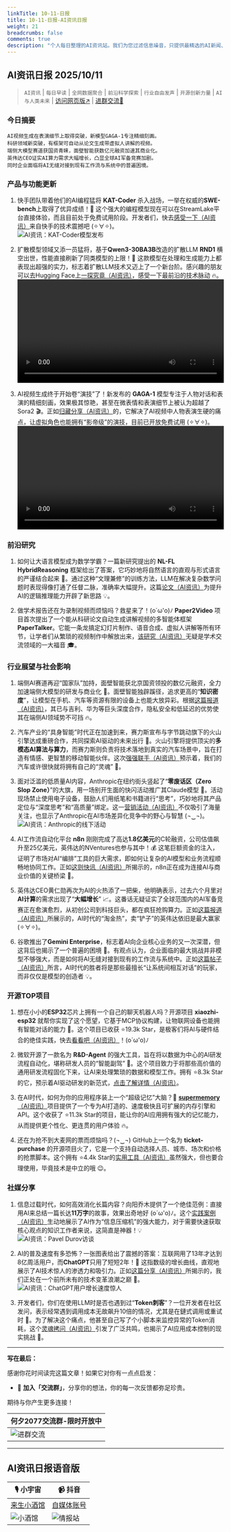 ```yaml
---
linkTitle: 10-11-日报
title: 10-11-日报-AI资讯日报
weight: 21
breadcrumbs: false
comments: true
description: "个人每日整理的AI资讯站。我们为您过滤信息噪音，只提供最精选的AI新闻、最实用的AI工具与AI教程，助您高效获取人工智能领域的前沿动态"
---
```


## AI资讯日报 2025/10/11

>  `AI资讯` | `每日早读` | `全网数据聚合` | `前沿科学探索` | `行业自由发声` | `开源创新力量` | `AI与人类未来` | [访问网页版↗️](https://ai.hubtoday.app/) | [进群交流🤙](https://source.hubtoday.app/logo/wechat-qun.jpg)



### **今日摘要**

```
AI视频生成在表演细节上取得突破，新模型GAGA-1专注精细刻画。
科研领域新突破，有框架可自动从论文生成带虚拟人讲解的视频。
端侧大模型赛道获国资青睐，面壁智能获数亿元融资加速其商业化。
英伟达CEO证实AI算力需求大幅增长，凸显全球AI军备竞赛加剧。
同时企业面临将AI无缝对接到现有工作流与系统中的普遍困境。
```


### 产品与功能更新

1.  快手团队带着他们的AI编程猛将 **KAT-Coder** 杀入战场，一举在权威的**SWE-bench**上取得了优异成绩！🚀 这个强大的编程模型现在可以在StreamLake平台直接体验，而且目前处于免费试用阶段。开发者们，快去[感受一下（AI资讯）](https://www.streamlake.ai/product/kat-coder)来自快手的技术震撼吧 (✧∀✧)。<br/>![AI资讯：KAT-Coder模型发布](https://source.hubtoday.app/images/2025/10/news_01k7795nbrffabt024ee4cpxan.avif)

2.  扩散模型领域又添一员猛将，基于**Qwen3-30BA3B**改造的扩散LLM **RND1** 横空出世，性能直接刷新了同类模型的上限！🤯 这款模型在处理和生成能力上都表现出超强的实力，标志着扩散LLM技术又迈上了一个新台阶。感兴趣的朋友可以去Hugging Face上[一探究竟（AI资讯）](https://huggingface.co/radicalnumerics/RND1-Base-0910)，感受一下最前沿的技术脉动 🔥。<br/><video src="https://source.hubtoday.app/images/2025/10/news_01k77966ztf6fan6zz83v0feqw.mp4" controls="controls" width="100%"></video>

3.  AI视频生成终于开始卷“演技”了！新发布的 **GAGA-1** 模型专注于人物对话和表演的精细刻画，效果极其惊艳，甚至在微表情和表演细节上被认为超越了Sora2 🎬。正如[归藏分享（AI资讯）](https://x.com/op7418/status/1976590371854635293)的，它解决了AI视频中人物表演生硬的痛点，让虚拟角色也能拥有“影帝级”的演技，目前已开放免费试用 (✧∀✧)。<br/><video src="https://source.hubtoday.app/images/2025/10/news_01k77985kbeansnmywe772fbdb.mp4" controls="controls" width="100%"></video>

### 前沿研究

1.  如何让大语言模型成为数学学霸？一篇新研究提出的 **NL-FL HybridReasoning** 框架给出了答案，它巧妙地将自然语言的直观与形式语言的严谨结合起来 🧠。通过这种“文理兼修”的训练方法，LLM在解决复杂数学问题时表现得像打通了任督二脉，准确率大幅提升。这篇[论文（AI资讯）](https://arxiv.org/abs/2505.23703)为提升AI的逻辑推理能力开辟了新思路 💡。

2.  做学术报告还在为录制视频而烦恼吗？救星来了！(o´ω'o)ﾉ **Paper2Video** 项目首次提出了一个能从科研论文自动生成讲解视频的多智能体框架 **PaperTalker**。它能一条龙搞定幻灯片制作、语音合成、虚拟人讲解等所有环节，让学者们从繁琐的视频制作中解放出来，[该研究（AI资讯）](https://github.com/showlab/Paper2Video)无疑是学术交流领域的一大福音 🎓。

### 行业展望与社会影响

1.  端侧AI赛道再迎“国家队”加持，面壁智能获北京国资领投的数亿元融资，全力加速端侧大模型的研发与商业化 🚀。面壁智能独辟蹊径，追求更高的“**知识密度**”，让模型在手机、汽车等资源有限的设备上也能大放异彩。根据[这篇报道（AI资讯）](https://www.aibase.com/zh/news/21835)，其已与吉利、华为等巨头深度合作，隐私安全和低延迟的优势使其在端侧AI领域势不可挡 🔥。

2.  汽车产业的“具身智能”时代正在加速到来，赛力斯宣布与字节跳动旗下的火山引擎达成重磅合作，共同探索AI驱动的未来出行 🚗。火山引擎将提供顶尖的**多模态AI算法与算力**，而赛力斯则负责将技术落地到真实的汽车场景中，旨在打造有情感、更智慧的移动智能伙伴。这次[强强联手（AI资讯）](https://www.aibase.com/zh/news/21811)预示着，我们的汽车或许很快就将拥有自己的“灵魂” 🤔。
3.  面对泛滥的低质量AI内容，Anthropic在纽约街头竖起了“**零废话区（Zero Slop Zone）**”的大旗，用一场别开生面的快闪活动推广其Claude模型 🧠。活动现场禁止使用电子设备，鼓励人们用纸笔和书籍进行“思考”，巧妙地将其产品定位与“深度思考”和“高质量”绑定。这一[营销活动（AI资讯）](https://www.aibase.com/zh/news/21808)不仅吸引了海量关注，也显示了Anthropic在AI市场差异化竞争中的野心与智慧 (¬‿¬)。<br/>![AI资讯：Anthropic的线下活动](https://source.hubtoday.app/images/2025/10/news_01k7798qcyfebrgz3f324qn9yy.avif)

4.  AI工作流自动化平台 **n8n** 刚刚完成了高达**1.8亿美元**的C轮融资，公司估值飙升至25亿美元，英伟达的NVentures也参与其中！💰 这笔巨额资金的注入，证明了市场对AI“编排”工具的巨大需求，即如何让复杂的AI模型和业务流程顺畅地协同工作。正如[这则快讯（AI资讯）](https://t.me/hackernews100cn/13382)所揭示的，n8n正在成为连接AI与商业价值的关键桥梁 🚀。

5.  英伟达CEO黄仁勋再次为AI的火热添了一把柴，他明确表示，过去六个月里对**AI计算**的需求出现了“**大幅增长**” 📈。这番话无疑证实了全球范围内的AI军备竞赛正在愈演愈烈，从初创公司到科技巨头，都在疯狂抢购算力。正如[这篇报道（AI资讯）](https://www.reddit.com/r/artificial/comments/1o2qvba/nvidia_ceo_jensen_huang_demand_of_ai_computing/)所展示的，AI时代的“淘金热”，卖“铲子”的英伟达依旧是最大赢家 (✧∀✧)。

6.  谷歌推出了**Gemini Enterprise**，标志着AI向企业核心业务的又一次深潜，但这背后也揭示了一个普遍的困境 🤔。有观点认为，企业面临的最大挑战并非模型不够强大，而是如何将AI无缝对接到现有的工作流与系统中。正如[这篇帖子（AI资讯）](https://www.reddit.com/r/artificial/comments/1o2cou4/googles_gemini_enterprise_just_dropped/)所言，AI时代的胜者将是那些最擅长“让系统间相互对话”的玩家，而非仅仅是模型的创造者 💡。

### 开源TOP项目

1.  想在小小的**ESP32**芯片上拥有一个自己的聊天机器人吗？开源项目 **xiaozhi-esp32** 就帮你实现了这个愿望，它基于MCP协议构建，让物联网设备也能拥有智能对话的能力 🤖。这个项目已收获 ⭐19.3k Star，是极客们将AI与硬件结合的绝佳实践，快去[看看吧（AI资讯）](https://github.com/78/xiaozhi-esp32)！(o´ω'o)ﾉ

2.  微软开源了一款名为 **R&D-Agent** 的强大工具，旨在将以数据为中心的AI研发流程自动化，堪称研发人员的“智能副驾” 🚀。这个项目致力于将那些高价值的通用研发流程固化下来，让AI来处理繁琐的数据和模型工作。拥有 ⭐8.3k Star的它，预示着AI驱动研发的新范式，[点击了解详情（AI资讯）](https://github.com/microsoft/RD-Agent)。

3.  在AI时代，如何为你的应用程序装上一个“超级记忆”大脑？🧠 [**supermemory**（AI资讯）](https://github.com/supermemoryai/supermemory)项目提供了一个专为AI打造的、速度极快且可扩展的内存引擎和API。这个收获了 ⭐11.3k Star的项目，能让你的AI应用拥有强大的记忆能力，从而提供更个性化、更连贯的用户体验 🔥。

4.  还在为抢不到大麦网的票而烦恼吗？(¬‿¬) GitHub上一个名为 **ticket-purchase** 的开源项目火了，它是一个支持自动选择人员、城市、场次和价格的抢票脚本。这个拥有 ⭐4.4k Star的[实用工具（AI资讯）](https://github.com/WECENG/ticket-purchase)虽然强大，但也要合理使用，毕竟技术是中立的哦 😉。

### 社媒分享

1.  信息过载时代，如何高效消化长篇内容？向阳乔木提供了一个绝佳范例：直接用AI来总结一篇长达**11万字**的故事，效果出奇地好 (o´ω'o)ﾉ。这个[实践案例（AI资讯）](https://mp.weixin.qq.com/s/5f7epqe8zBy8BE7zwhaDtA)生动地展示了AI作为“信息压缩机”的强大能力，对于需要快速获取核心观点的知识工作者来说，这简直是神器！💡<br/>![AI资讯：Pavel Durov访谈](https://source.hubtoday.app/images/2025/10/news_01k779978jfytb6z77ypzqqzs9.avif)

2.  AI的普及速度有多恐怖？一张图表给出了震撼的答案：互联网用了13年才达到8亿周活用户，而**ChatGPT**只用了短短2年！🤯 这指数级的增长曲线，直观地展示了AI技术惊人的渗透力和吸引力。正如[这篇分享（AI资讯）](https://www.reddit.com/r/artificial/comments/1o2xlnk/it_took_the_internet_13_years_to_get_800_million/)所揭示的，我们正处在一个前所未有的技术变革浪潮之巅 🌊。<br/>![AI资讯：ChatGPT用户增长速度惊人](https://source.hubtoday.app/images/2025/10/news_01k7799jawft6a4t6vadq4vek1.avif)

3.  开发者们，你们在使用LLM时是否也遇到过“**Token刺客**”？一位开发者在社区发问，表示经常遇到调用成本无故飙升10倍的情况，尤其是在鏈式调用或重试时 💸。为了解决这个痛点，他甚至自己写了个小脚本来监控异常的Token消耗，这个[灵魂拷问（AI资讯）](https://www.reddit.com/r/artificial/comments/1o2bwl8/llm_calls_burning_way_more_tokens_than_expected/)引发了广泛共鸣，也揭示了AI应用成本控制的现实挑战 🤔。

---

**写在最后：**

感谢你花时间读完这篇文章！如果它对你有一点点启发：

- 🚀 **加入「交流群」**，分享你的想法，你的每一次反馈都弥足珍贵。

期待与你产生更多连接！

| **何夕2077交流群-限时开放中**                                     |
| ------------------------------------------------------- |
| ![进群交流](https://source.hubtoday.app/logo/wechat-qun.jpg) |


---

## **AI资讯日报语音版**

| 🎙️ **小宇宙** | 📹 **抖音** |
| --- | --- |
| [来生小酒馆](https://www.xiaoyuzhoufm.com/podcast/683c62b7c1ca9cf575a5030e)  |   [自媒体账号](https://www.douyin.com/user/MS4wLjABAAAAwpwqPQlu38sO38VyWgw9ZjDEnN4bMR5j8x111UxpseHR9DpB6-CveI5KRXOWuFwG)|
| ![小酒馆](https://source.hubtoday.app/logo/f959f7984e9163fc50d3941d79a7f262.md.png) | ![情报站](https://source.hubtoday.app/logo/7fc30805eeb831e1e2baa3a240683ca3.md.png) |

